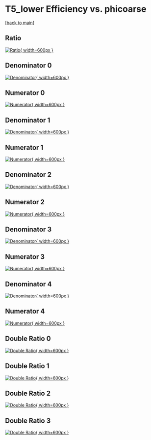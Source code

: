 # T5_lower Efficiency vs. phicoarse

[[back to main](./)]



## Ratio

[![Ratio](../mtv/var/T5_lower_xtr_321_1_eff_phicoarse.png){ width=600px }](../mtv/var/T5_lower_xtr_321_1_eff_phicoarse.pdf)

## Denominator 0

[![Denominator](../mtv/den/T5_lower_xtr_321_1_eff_phicoarse_den0.png){ width=600px }](../mtv/den/T5_lower_xtr_321_1_eff_phicoarse_den0.pdf)

## Numerator 0

[![Numerator](../mtv/num/T5_lower_xtr_321_1_eff_phicoarse_num0.png){ width=600px }](../mtv/num/T5_lower_xtr_321_1_eff_phicoarse_num0.pdf)

## Denominator 1

[![Denominator](../mtv/den/T5_lower_xtr_321_1_eff_phicoarse_den1.png){ width=600px }](../mtv/den/T5_lower_xtr_321_1_eff_phicoarse_den1.pdf)

## Numerator 1

[![Numerator](../mtv/num/T5_lower_xtr_321_1_eff_phicoarse_num1.png){ width=600px }](../mtv/num/T5_lower_xtr_321_1_eff_phicoarse_num1.pdf)

## Denominator 2

[![Denominator](../mtv/den/T5_lower_xtr_321_1_eff_phicoarse_den2.png){ width=600px }](../mtv/den/T5_lower_xtr_321_1_eff_phicoarse_den2.pdf)

## Numerator 2

[![Numerator](../mtv/num/T5_lower_xtr_321_1_eff_phicoarse_num2.png){ width=600px }](../mtv/num/T5_lower_xtr_321_1_eff_phicoarse_num2.pdf)

## Denominator 3

[![Denominator](../mtv/den/T5_lower_xtr_321_1_eff_phicoarse_den3.png){ width=600px }](../mtv/den/T5_lower_xtr_321_1_eff_phicoarse_den3.pdf)

## Numerator 3

[![Numerator](../mtv/num/T5_lower_xtr_321_1_eff_phicoarse_num3.png){ width=600px }](../mtv/num/T5_lower_xtr_321_1_eff_phicoarse_num3.pdf)

## Denominator 4

[![Denominator](../mtv/den/T5_lower_xtr_321_1_eff_phicoarse_den4.png){ width=600px }](../mtv/den/T5_lower_xtr_321_1_eff_phicoarse_den4.pdf)

## Numerator 4

[![Numerator](../mtv/num/T5_lower_xtr_321_1_eff_phicoarse_num4.png){ width=600px }](../mtv/num/T5_lower_xtr_321_1_eff_phicoarse_num4.pdf)

## Double Ratio 0

[![Double Ratio](../mtv/ratio/T5_lower_xtr_321_1_eff_phicoarse_ratio0.png){ width=600px }](../mtv/ratio/T5_lower_xtr_321_1_eff_phicoarse_ratio0.pdf)

## Double Ratio 1

[![Double Ratio](../mtv/ratio/T5_lower_xtr_321_1_eff_phicoarse_ratio1.png){ width=600px }](../mtv/ratio/T5_lower_xtr_321_1_eff_phicoarse_ratio1.pdf)

## Double Ratio 2

[![Double Ratio](../mtv/ratio/T5_lower_xtr_321_1_eff_phicoarse_ratio2.png){ width=600px }](../mtv/ratio/T5_lower_xtr_321_1_eff_phicoarse_ratio2.pdf)

## Double Ratio 3

[![Double Ratio](../mtv/ratio/T5_lower_xtr_321_1_eff_phicoarse_ratio3.png){ width=600px }](../mtv/ratio/T5_lower_xtr_321_1_eff_phicoarse_ratio3.pdf)

